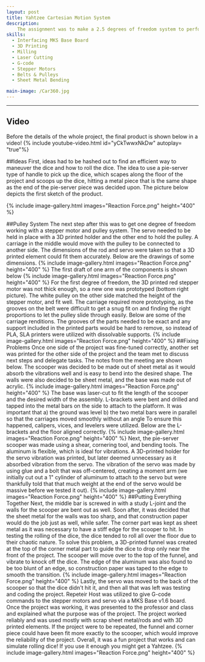 ```yaml
---
layout: post
title: Yahtzee Cartesian Motion System
description:  
    The assignment was to make a 2.5 degrees of freedom system to perform a task of choice. In a team of 4, it was decided to create Yahtzee, where the dice are picked up and vibrated to simulate rolling dice. 
skills: 
  - Interfacing MKS Base Board
  - 3D Printing
  - Milling
  - Laser Cutting
  - G-code
  - Stepper Motors
  - Belts & Pulleys
  - Sheet Metal Bending

main-image: /Car360.jpg
---
```


---
## Video

Before the details of the whole project, the final product is shown below in a video!
{% include youtube-video.html id="yCkTwwxNkDw" autoplay= "true"%}

##Ideas
First, ideas had to be hashed out to find an efficient way to maneuver the dice and how to roll the dice. The idea to use a pie-server type of handle to pick up the dice, which scapes along the floor of the project and scoops up the dice, hitting a metal piece that is the same shape as the end of the pie-server piece was decided upon. The picture below depicts the first sketch of the product.

{% include image-gallery.html images="Reaction Force.png" height="400" %} 

##Pulley System
The next step after this was to get one degree of freedom working with a stepper motor and pulley system. The servo needed to be held in place with a 3D printed holder and the other end to hold the pulley. A carriage in the middle would move with the pulley to be connected to another side. The dimensions of the rod and servo were taken so that a 3D printed element could fit them accurately. Below are the drawings of some dimensions. 
{% include image-gallery.html images="Reaction Force.png" height="400" %} 
The first draft of one arm of the components is shown below
{% include image-gallery.html images="Reaction Force.png" height="400" %} 
For the first degree of freedom, the 3D printed red stepper motor was not thick enough, so a new one was prototyped (bottom right picture). The white pulley on the other side matched the height of the stepper motor, and fit well. The carriage required more prototyping, as the grooves on the belt were difficult to get a snug fit on and finding the right proportions to let the pulley slide through easily. Below are some of the carriage renditions. The grooves of the parts needed to be exact and any support included in the printed parts would be hard to remove, so instead of PLA, SLA printers were utilized with dissolvable supports.
{% include image-gallery.html images="Reaction Force.png" height="400" %} 
##Fixing Problems
Once one side of the project was fine-tuned correctly, another set was printed for the other side of the project and the team met to discuss next steps and delegate tasks. The notes from the meeting are shown below. The scooper was decided to be made out of sheet metal as it would absorb the vibrations well and is easy to bend into the desired shape. The walls were also decided to be sheet metal, and the base was made out of acrylic. 
{% include image-gallery.html images="Reaction Force.png" height="400" %}
The base was laser-cut to fit the length of the scooper and the desired width of the assembly. L-brackets were bent and drilled and tapped into the metal bars on the side to attach to the platform. It was important that 
a) the ground was level
b) the two metal bars were in parallel so that the carriages moved smoothly without an angle 
To ensure this happened, calipers, vices, and levelers were utilized.
Below are the L-brackets and the floor aligned correctly.
{% include image-gallery.html images="Reaction Force.png" height="400" %} 
Next, the pie-server scooper was made using a shear, cornering tool, and bending tools. The aluminum is flexible, which is ideal for vibrations. A 3D-printed holder for the servo vibration was printed, but later deemed unnecessary as it absorbed vibration from the servo. The vibration of the servo was made by using glue and a bolt that was off-centered, creating a moment arm (we initially cut out a 1" cylinder of aluminum to attach to the servo but were thankfully told that that much weight at the end of the servo would be massive before we tested it out).
{% include image-gallery.html images="Reaction Force.png" height="400" %} 
##Putting Everything Together
Next, the middle bar is screwed in with a study L-joint and the walls for the scooper are bent out as well. Soon after, it was decided that the sheet metal for the walls was too sharp, and that construction paper would do the job just as well, while safer. The corner part was kept as sheet metal as it was necessary to have a stiff edge for the scooper to hit. 
In testing the rolling of the dice, the dice tended to roll all over the floor due to their chaotic nature. To solve this problem, a 3D-printed funnel was created at the top of the corner metal part to guide the dice to drop only near the front of the project. The scooper will move over to the top of the funnel, and vibrate to knock off the dice.
The edge of the aluminum was also found to be too blunt of an edge, so construction paper was taped to the edge to smooth the transition.
{% include image-gallery.html images="Reaction Force.png" height="400" %} 
Lastly, the servo was moved to the back of the scooper so that the dice didn't hit it, and then all that was left was testing and coding the project. Repeteir Host was utilized to give G-code commands to the stepper motors and servo via a MKS Base v1.6 board. 
Once the project was working, it was presented to the professor and class and explained what the purpose was of the project. The project worked reliably and was used mostly with scrap sheet metal/rods and with 3D printed elements. 
If the project were to be repeated, the funnel and corner piece could have been fit more exactly to the scooper, which would improve the reliability of the project. 
Overall, it was a fun project that works and can simulate rolling dice! If you use it enough you might get a Yahtzee.
{% include image-gallery.html images="Reaction Force.png" height="400" %} 

